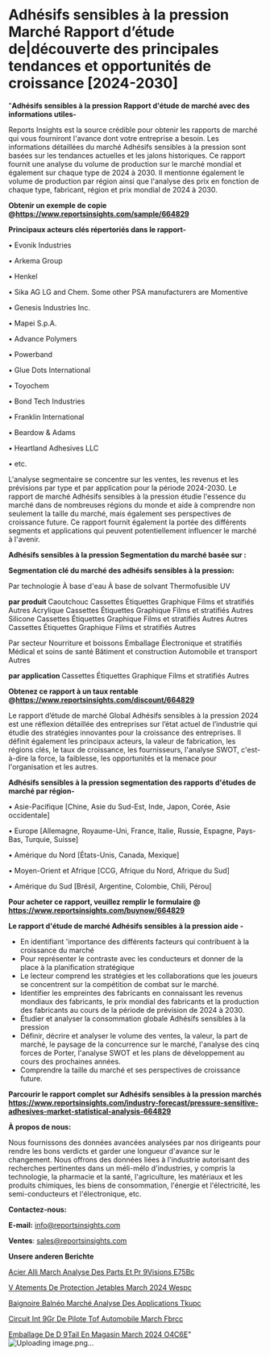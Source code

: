 # Adhésifs sensibles à la pression Marché Rapport d’étude de|découverte des principales tendances et opportunités de croissance [2024-2030]

"<strong>Adhésifs sensibles à la pression Rapport d'étude de marché avec des informations utiles-</strong>

Reports Insights est la source crédible pour obtenir les rapports de marché qui vous fourniront l'avance dont votre entreprise a besoin. Les informations détaillées du marché Adhésifs sensibles à la pression sont basées sur les tendances actuelles et les jalons historiques. Ce rapport fournit une analyse du volume de production sur le marché mondial et également sur chaque type de 2024 à 2030. Il mentionne également le volume de production par région ainsi que l'analyse des prix en fonction de chaque type, fabricant, région et prix mondial de 2024 à 2030.

<strong><b>Obtenir un exemple de copie @</b></strong><a href=https://www.reportsinsights.com/sample/664829><strong><b>https://www.reportsinsights.com/sample/664829</b></strong></a>

<b>Principaux acteurs clés répertoriés dans le rapport-</b>

<b> </b>• Evonik Industries

• Arkema Group

• Henkel

• Sika AG LG and Chem. Some other PSA manufacturers are Momentive

• Genesis Industries Inc.

• Mapei S.p.A.

• Advance Polymers

• Powerband

• Glue Dots International

• Toyochem

• Bond Tech Industries

• Franklin International

• Beardow & Adams

• Heartland Adhesives LLC

• etc.

L'analyse segmentaire se concentre sur les ventes, les revenus et les prévisions par type et par application pour la période 2024-2030. Le rapport de marché Adhésifs sensibles à la pression étudie l'essence du marché dans de nombreuses régions du monde et aide à comprendre non seulement la taille du marché, mais également ses perspectives de croissance future. Ce rapport fournit également la portée des différents segments et applications qui peuvent potentiellement influencer le marché à l'avenir.

<strong>Adhésifs sensibles à la pression Segmentation du marché basée sur :</strong>

<strong> Segmentation clé du marché des adhésifs sensibles à la pression: </strong>

Par technologie
À base d'eau
À base de solvant
Thermofusible
UV

<strong> par produit </strong>
Caoutchouc
Cassettes
Étiquettes
Graphique
Films et stratifiés
Autres
Acrylique
Cassettes
Étiquettes
Graphique
Films et stratifiés
Autres
Silicone
Cassettes
Étiquettes
Graphique
Films et stratifiés
Autres
Autres
Cassettes
Étiquettes
Graphique
Films et stratifiés
Autres

Par secteur
Nourriture et boissons
Emballage
Électronique et stratifiés
Médical et soins de santé
Bâtiment et construction
Automobile et transport
Autres

<strong> par application </strong>
Cassettes
Étiquettes
Graphique
Films et stratifiés
Autres

<strong><b>Obtenez ce rapport à un taux rentable @</b></strong><a href=https://www.reportsinsights.com/discount/664829><strong><b>https://www.reportsinsights.com/discount/664829</b></strong></a>

Le rapport d’étude de marché Global Adhésifs sensibles à la pression 2024 est une réflexion détaillée des entreprises sur l’état actuel de l’industrie qui étudie des stratégies innovantes pour la croissance des entreprises. Il définit également les principaux acteurs, la valeur de fabrication, les régions clés, le taux de croissance, les fournisseurs, l'analyse SWOT, c'est-à-dire la force, la faiblesse, les opportunités et la menace pour l'organisation et les autres.

<strong>Adhésifs sensibles à la pression segmentation des rapports d'études de marché par région-</strong>

• Asie-Pacifique [Chine, Asie du Sud-Est, Inde, Japon, Corée, Asie occidentale]

• Europe [Allemagne, Royaume-Uni, France, Italie, Russie, Espagne, Pays-Bas, Turquie, Suisse]

• Amérique du Nord [États-Unis, Canada, Mexique]

• Moyen-Orient et Afrique [CCG, Afrique du Nord, Afrique du Sud]

• Amérique du Sud [Brésil, Argentine, Colombie, Chili, Pérou]

<strong>Pour acheter ce rapport, veuillez remplir le formulaire @   <a href=https://www.reportsinsights.com/buynow/664829>https://www.reportsinsights.com/buynow/664829</a></strong>

<strong>Le rapport d'étude de marché Adhésifs sensibles à la pression aide -</strong>
<ul>
  <li>En identifiant 'importance des différents facteurs qui contribuent à la croissance du marché</li>
  <li>Pour représenter le contraste avec les conducteurs et donner de la place à la planification stratégique</li>
  <li>Le lecteur comprend les stratégies et les collaborations que les joueurs se concentrent sur la compétition de combat sur le marché.</li>
  <li>Identifier les empreintes des fabricants en connaissant les revenus mondiaux des fabricants, le prix mondial des fabricants et la production des fabricants au cours de la période de prévision de 2024 à 2030.</li>
  <li>Étudier et analyser la consommation globale Adhésifs sensibles à la pression</li>
  <li>Définir, décrire et analyser le volume des ventes, la valeur, la part de marché, le paysage de la concurrence sur le marché, l'analyse des cinq forces de Porter, l'analyse SWOT et les plans de développement au cours des prochaines années.</li>
  <li>Comprendre la taille du marché et ses perspectives de croissance future.</li>
</ul>

<strong>Parcourir le rapport complet sur Adhésifs sensibles à la pression marchés <a href=https://www.reportsinsights.com/industry-forecast/pressure-sensitive-adhesives-market-statistical-analysis-664829>https://www.reportsinsights.com/industry-forecast/pressure-sensitive-adhesives-market-statistical-analysis-664829</a></strong>

<strong>À propos de nous:</strong>

Nous fournissons des données avancées analysées par nos dirigeants pour rendre les bons verdicts et garder une longueur d'avance sur le changement. Nous offrons des données liées à l'industrie autorisant des recherches pertinentes dans un méli-mélo d'industries, y compris la technologie, la pharmacie et la santé, l'agriculture, les matériaux et les produits chimiques, les biens de consommation, l'énergie et l'électricité, les semi-conducteurs et l'électronique, etc.

<strong>Contactez-nous:</strong>

<strong>E-mail:</strong> <a href=mailto:info@reportsinsights.com>info@reportsinsights.com</a>

<strong>Ventes</strong>: <a href=mailto:sales@reportsinsights.com>sales@reportsinsights.com</a>

<strong>Unsere anderen Berichte</strong>

<a href=https://www.linkedin.com/pulse/acier-alli%C3%A9-march%C3%A9-analyse-des-parts-et-pr%C3%A9visions-e75bc/>Acier Alli March Analyse Des Parts Et Pr 9Visions E75Bc</a>

<a href=https://www.linkedin.com/pulse/v%C3%AAtements-de-protection-jetables-march%C3%A9-2024-wespc/>V Atements De Protection Jetables March 2024 Wespc</a>

<a href=https://www.linkedin.com/pulse/baignoire-balnéo-marché-analyse-des-applications-tkupc/>Baignoire Balnéo Marché Analyse Des Applications Tkupc</a>

<a href=https://www.linkedin.com/pulse/circuit-int%C3%A9gr%C3%A9-de-pilote-tof-automobile-march%C3%A9-fbrcc/>Circuit Int 9Gr De Pilote Tof Automobile March Fbrcc</a>

<a href=https://www.linkedin.com/pulse/emballage-de-d%C3%A9tail-en-magasin-march%C3%A9-2024-o4c6e/>Emballage De D 9Tail En Magasin March 2024 O4C6E</a>"
![Uploading image.png…]()
